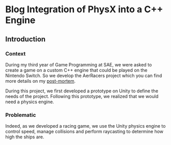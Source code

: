 # Blog Integration of PhysX into a C++ Engine

## Introduction
### Context
During my third year of Game Programming at SAE, we were asked to create a game on a custom C++ engine that could be played on the Nintendo Switch. So we develop the AerRacers project which you can find more details on my [post-mortem](https://floreauluca.github.io/aer_racers/blogpost_postmortem).

During this project, we first developed a prototype on Unity to define the needs of the project. Following this prototype, we realized that we would need a physics engine. 

### Problematic
Indeed, as we developed a racing game, we use the Unity physics engine to control speed, manage collisions and perform raycasting to determine how high the ships are.


